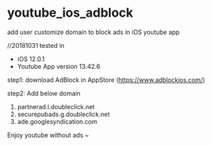# youtube_ios_adblock
add user customize domain to block ads in iOS youtube app


//20181031 
tested in 
- iOS 12.0.1 
- Youtube App version 13.42.6

step1:
download AdBlock in AppStore (https://www.adblockios.com/)

step2:
Add below domain 
1. partnerad.l.doubleclick.net
2. securepubads.g.doubleclick.net
3. ade.googlesyndication.com



Enjoy youtube without ads ~ 
